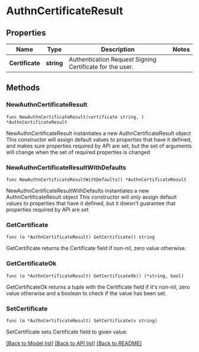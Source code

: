 # AuthnCertificateResult

## Properties

Name | Type | Description | Notes
------------ | ------------- | ------------- | -------------
**Certificate** | **string** | Authentication Request Signing Certificate for the user. | 

## Methods

### NewAuthnCertificateResult

`func NewAuthnCertificateResult(certificate string, ) *AuthnCertificateResult`

NewAuthnCertificateResult instantiates a new AuthnCertificateResult object
This constructor will assign default values to properties that have it defined,
and makes sure properties required by API are set, but the set of arguments
will change when the set of required properties is changed

### NewAuthnCertificateResultWithDefaults

`func NewAuthnCertificateResultWithDefaults() *AuthnCertificateResult`

NewAuthnCertificateResultWithDefaults instantiates a new AuthnCertificateResult object
This constructor will only assign default values to properties that have it defined,
but it doesn't guarantee that properties required by API are set

### GetCertificate

`func (o *AuthnCertificateResult) GetCertificate() string`

GetCertificate returns the Certificate field if non-nil, zero value otherwise.

### GetCertificateOk

`func (o *AuthnCertificateResult) GetCertificateOk() (*string, bool)`

GetCertificateOk returns a tuple with the Certificate field if it's non-nil, zero value otherwise
and a boolean to check if the value has been set.

### SetCertificate

`func (o *AuthnCertificateResult) SetCertificate(v string)`

SetCertificate sets Certificate field to given value.



[[Back to Model list]](../README.md#documentation-for-models) [[Back to API list]](../README.md#documentation-for-api-endpoints) [[Back to README]](../README.md)


